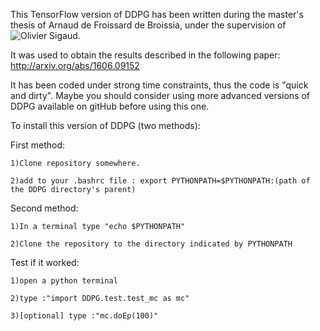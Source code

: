 This TensorFlow version of DDPG has been written during the master's thesis of Arnaud de Froissard de Broissia, under the supervision of ![Olivier Sigaud](http://people.isir.upmc.fr/sigaud).

It was used to obtain the results described in the following paper:
http://arxiv.org/abs/1606.09152

It has been coded under strong time constraints, thus the code is "quick and dirty". Maybe you should consider using more advanced versions of DDPG available on gitHub before using this one.

To install this version of DDPG (two methods):

First method: 

	1)Clone repository somewhere.

	2)add to your .bashrc file : export PYTHONPATH=$PYTHONPATH:(path of the DDPG directory's parent)

Second method:

	1)In a terminal type "echo $PYTHONPATH"

	2)Clone the repository to the directory indicated by PYTHONPATH

Test if it worked:

	1)open a python terminal

	2)type :"import DDPG.test.test_mc as mc"

	3)[optional] type :"mc.doEp(100)"

